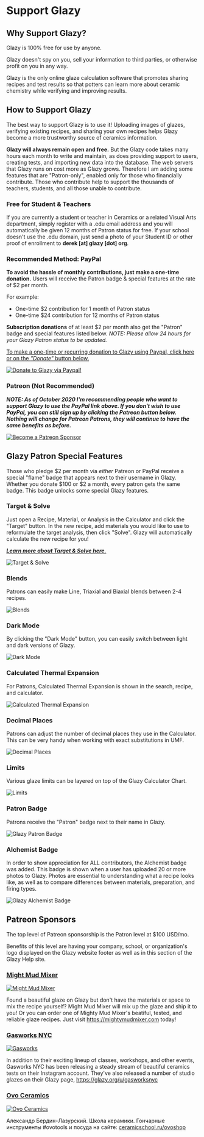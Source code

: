 # Support Glazy

## Why Support Glazy?

Glazy is 100% free for use by anyone.

Glazy doesn't spy on you, sell your information to third parties, or otherwise profit on you in any way.

Glazy is the only online glaze calculation software that promotes sharing recipes and test results so that potters can learn more about ceramic chemistry while verifying and improving results.

## How to Support Glazy

The best way to support Glazy is to use it! Uploading images of glazes, verifying existing recipes, and sharing your own recipes helps Glazy become a more trustworthy source of ceramics information.

**Glazy will always remain open and free.**  But the Glazy code takes many hours each month to write and maintain, as does providing support to users, creating tests, and importing new data into the database. The web servers that Glazy runs on cost more as Glazy grows.  Therefore I am adding some features that are "Patron-only", enabled only for those who financially contribute.  Those who contribute help to support the thousands of teachers, students, and all those unable to contribute.

### Free for Student & Teachers

If you are currently a student or teacher in Ceramics or a related Visual Arts department, simply register with a .edu email address and you will automatically be given 12 months of Patron status for free.  If your school doesn't use the .edu domain, just send a photo of your Student ID or other proof of enrollment to **derek [at] glazy [dot] org**.

### Recommended Method: PayPal

**To avoid the hassle of monthly contributions, just make a one-time donation.**  Users will receive the Patron badge & special features at the rate of $2 per month.

For example:
* One-time $2 contribution for 1 month of Patron status
* One-time $24 contribution for 12 months of Patron status

**Subscription donations** of at least $2 per month also get the "Patron" badge and special features listed below.
*NOTE: Please allow 24 hours for your Glazy Patron status to be updated.*

[To make a one-time or recurring donation to Glazy using Paypal, click here or on the _"Donate"_ button below.](https://www.paypal.com/cgi-bin/webscr?cmd=_donations&business=VN8HBLPQG6N3E&currency_code=USD&source=url)

[![Donate to Glazy via Paypal!](./img/paypal.png)](https://www.paypal.com/cgi-bin/webscr?cmd=_donations&business=VN8HBLPQG6N3E&currency_code=USD&source=url)

### Patreon (Not Recommended)

***NOTE:  As of October 2020 I'm recommending people who want to support Glazy to use the PayPal link above.  If you don't wish to use PayPal, you can still sign up by clicking the Patreon button below.  Nothing will change for Patreon Patrons, they will continue to have the same benefits as before.***

[![Become a Patreon Sponsor](./img/patreon-logo.png)](https://www.patreon.com/bePatron?u=5941215)


## Glazy Patron Special Features

Those who pledge $2 per month via *either* Patreon or PayPal receive a special "flame" badge that appears next to their username in Glazy.  Whether you donate $100 or $2 a month, every patron gets the same badge.  This badge unlocks some special Glazy features.

### Target & Solve

Just open a Recipe, Material, or Analysis in the Calculator and click the "Target" button. In the new recipe, add materials you would like to use to reformulate the target analysis, then click "Solve". Glazy will automatically calculate the new recipe for you!

***[Learn more about Target & Solve here.](/guide/targetsolve)***

<img src="./img/benefits/solve.jpg" alt="Target & Solve" />

### Blends

Patrons can easily make Line, Triaxial and Biaxial blends between 2-4 recipes.

<img src="./img/benefits/blends.jpg" alt="Blends" />

### Dark Mode

By clicking the "Dark Mode" button, you can easily switch between light and dark versions of Glazy.

<img src="./img/benefits/darkmode.jpg" alt="Dark Mode" />

### Calculated Thermal Expansion

For Patrons, Calculated Thermal Expansion is shown in the search, recipe, and calculator.

<img src="./img/benefits/calculatedexpansion.jpg" alt="Calculated Thermal Expansion" />

### Decimal Places

Patrons can adjust the number of decimal places they use in the Calculator.  This can be very handy when working with exact substitutions in UMF.

<img src="./img/benefits/decimal.jpg" alt="Decimal Places" />

### Limits

Various glaze limits can be layered on top of the Glazy Calculator Chart.

<img src="./img/benefits/limits.jpg" alt="Limits" />

### Patron Badge

Patrons receive the "Patron" badge next to their name in Glazy.

<img src="./img/badge_patron.png" alt="Glazy Patron Badge" />

### Alchemist Badge

In order to show appreciation for ALL contributors, the Alchemist badge was added.  This badge is shown when a user has uploaded 20 or more photos to Glazy.  Photos are essential to understanding what a recipe looks like, as well as to compare differences between materials, preparation, and firing types.

<img src="./img/badge_alchemist.jpg" alt="Glazy Alchemist Badge" />

## Patreon Sponsors

The top level of Patreon sponsorship is the Patron level at $100 USD/mo.

Benefits of this level are having your company, school, or organization's logo displayed on the Glazy website footer as well as in this section of the Glazy Help site.

### [Might Mud Mixer](https://mightymudmixer.com/)

[![Might Mud Mixer](./img/logo_mighty_color.png)](https://mightymudmixer.com/)

Found a beautiful glaze on Glazy but don't have the materials or space to mix the recipe yourself?
Might Mud Mixer will mix up the glaze and ship it to you!  Or you can order one of Mighty Mud Mixer's
beatiful, tested, and reliable glaze recipes.  Just visit <a href="https://mightymudmixer.com/">https://mightymudmixer.com</a> today!

### [Gasworks NYC](https://gasworksnyc.com)

[![Gasworks](./img/logo-gasworks.png)](https://gasworksnyc.com)

In addition to their exciting lineup of classes, workshops, and other events, Gasworks NYC has been releasing a steady stream of beautiful ceramics tests on their Instagram account.  They've also released a number of studio glazes on their Glazy page, https://glazy.org/u/gasworksnyc

### [Ovo Ceramics](https://www.instagram.com/ovo_ceramics/)

[![Ovo Ceramics](./img/logo-ovo.png)](https://www.instagram.com/ovo_ceramics/)

Александр Бердин-Лазурский.
Школа керамики.
Гончарные инструменты #ovotools и посуда на сайте:
[ceramicschool.ru/ovoshop](ceramicschool.ru/ovoshop)
